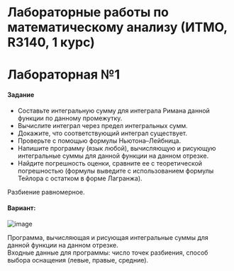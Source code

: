 <h1>Лабораторные работы по математическому анализу (ИТМО, R3140, 1 курс)</h1>

<h1>Лабораторная №1</h1>
<h4>Задание</h4>
<ul>
  <li>Составьте интегральную сумму для интеграла Римана данной функции по данному промежутку.</li>
  <li>Вычислите интеграл через предел интегральных сумм.</li>
  <li>Докажите, что соответствующий интеграл существует.</li>
  <li>Проверьте с помощью формулы Ньютона–Лейбница.</li>
  <li>Напишите программу (язык любой), вычисляющую и рисующую интегральные суммы для данной функции на данном отрезке.</li>
  <li>Найдите погрешность оценки, сравните ее с теоретической погрешностью (формулы выведите с использованием формулы Тейлора с остатком в форме Лагранжа).</li>
</ul>
<p>Разбиение равномерное.</p>
<h4>Вариант:</h4>

![image](https://user-images.githubusercontent.com/103372056/174417151-d8259aa3-2626-47ad-9061-3cbee366697e.png)
  
<p>Программа, вычисляющая и рисующая интегральные суммы для данной функции на данном отрезке.<br>
   Входные данные для программы: число точек разбиения, способ выбора оснащения (левые, правые, средние).</p>
